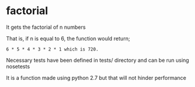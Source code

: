 # factorial

It gets the factorial of n numbers

That is, if n is equal to 6, the function would return;


	6 * 5 * 4 * 3 * 2 * 1 which is 720.

Necessary tests have been defined in tests/ directory and can be run using nosetests


It is a function made using python 2.7 but that will not hinder performance